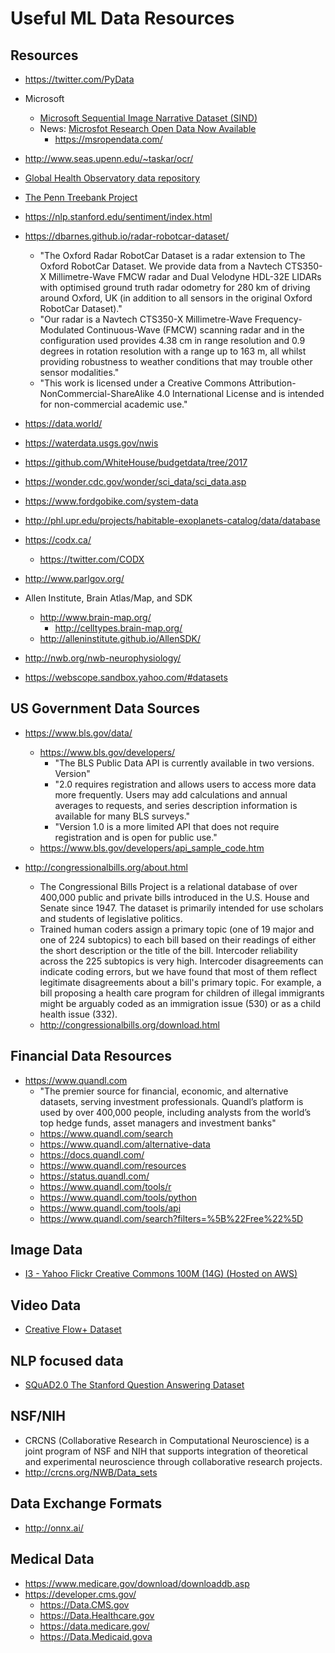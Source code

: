 
# Useful ML Data Resources

## Resources
- https://twitter.com/PyData

- Microsoft
  + [Microsoft Sequential Image Narrative Dataset (SIND)](http://www.sind.ai/)
  + News: [Microsfot Research Open Data Now Available](https://www.microsoft.com/en-us/research/blog/announcing-microsoft-research-open-data-datasets-by-microsoft-research-now-available-in-the-cloud/)
    + https://msropendata.com/ 

- http://www.seas.upenn.edu/~taskar/ocr/

- [Global Health Observatory data repository](http://apps.who.int/gho/data/node.main)

- [The Penn Treebank Project](https://www.cis.upenn.edu/~treebank/)

- https://nlp.stanford.edu/sentiment/index.html

- https://dbarnes.github.io/radar-robotcar-dataset/
  + "The Oxford Radar RobotCar Dataset is a radar extension to The Oxford RobotCar Dataset. We provide data from a Navtech CTS350-X Millimetre-Wave FMCW radar and Dual Velodyne HDL-32E LIDARs with optimised ground truth radar odometry for 280 km of driving around Oxford, UK (in addition to all sensors in the original Oxford RobotCar Dataset)."
  + "Our radar is a Navtech CTS350-X Millimetre-Wave Frequency-Modulated Continuous-Wave (FMCW) scanning radar and in the configuration used provides 4.38 cm in range resolution and 0.9 degrees in rotation resolution with a range up to 163 m, all whilst providing robustness to weather conditions that may trouble other sensor modalities."
  + "This work is licensed under a Creative Commons Attribution-NonCommercial-ShareAlike 4.0 International License and is intended for non-commercial academic use."

- https://data.world/

- https://waterdata.usgs.gov/nwis

- https://github.com/WhiteHouse/budgetdata/tree/2017

- https://wonder.cdc.gov/wonder/sci_data/sci_data.asp

- https://www.fordgobike.com/system-data

- http://phl.upr.edu/projects/habitable-exoplanets-catalog/data/database

- https://codx.ca/
  + https://twitter.com/CODX

- http://www.parlgov.org/

- Allen Institute, Brain Atlas/Map, and SDK
  + http://www.brain-map.org/
    + http://celltypes.brain-map.org/
  + http://alleninstitute.github.io/AllenSDK/

- http://nwb.org/nwb-neurophysiology/

- https://webscope.sandbox.yahoo.com/#datasets


## US Government Data Sources
- https://www.bls.gov/data/
  + https://www.bls.gov/developers/
    * "The BLS Public Data API is currently available in two versions. Version"
    * "2.0 requires registration and allows users to access more data more frequently. Users may add calculations and annual averages to requests, and series description information is available for many BLS surveys."
    * "Version 1.0 is a more limited API that does not require registration and is open for public use."
  + https://www.bls.gov/developers/api_sample_code.htm
    

- http://congressionalbills.org/about.html
  + The Congressional Bills Project is a relational database of over 400,000 public and private bills introduced in the U.S. House and Senate since 1947. The dataset is primarily intended for use scholars and students of legislative politics. 
  + Trained human coders assign a primary topic (one of 19 major and one of 224 subtopics) to each bill based on their readings of either the short description or the title of the bill. Intercoder reliability across the 225 subtopics is very high. Intercoder disagreements can indicate coding errors, but we have found that most of them reflect legitimate disagreements about a bill's primary topic. For example, a bill proposing a health care program for children of illegal immigrants might be arguably coded as an immigration issue (530) or as a child health issue (332). 
  + http://congressionalbills.org/download.html



## Financial Data Resources
- https://www.quandl.com
  + "The premier source for financial, economic, and alternative datasets, serving investment professionals. Quandl’s platform is used by over 400,000 people, including analysts from the world’s top hedge funds, asset managers and investment banks"
  + https://www.quandl.com/search
  + https://www.quandl.com/alternative-data
  + https://docs.quandl.com/
  + https://www.quandl.com/resources
  + https://status.quandl.com/
  + https://www.quandl.com/tools/r
  + https://www.quandl.com/tools/python
  + https://www.quandl.com/tools/api
  + https://www.quandl.com/search?filters=%5B%22Free%22%5D


## Image Data
- [I3 - Yahoo Flickr Creative Commons 100M (14G) (Hosted on AWS)](https://webscope.sandbox.yahoo.com/catalog.php?datatype=i&did=67)



## Video Data
- [Creative Flow+ Dataset](https://www.cs.toronto.edu/creativeflow/)


## NLP focused data
- [SQuAD2.0 The Stanford Question Answering Dataset](https://rajpurkar.github.io/SQuAD-explorer/)




## NSF/NIH
- CRCNS (Collaborative Research in Computational Neuroscience) is a joint program of NSF and NIH that supports integration of theoretical and experimental neuroscience through collaborative research projects.
- http://crcns.org/NWB/Data_sets


## Data Exchange Formats
- http://onnx.ai/


## Medical Data
- https://www.medicare.gov/download/downloaddb.asp
- https://developer.cms.gov/
  + https://Data.CMS.gov
  + https://Data.Healthcare.gov
  + https://data.medicare.gov/
  + https://Data.Medicaid.gova

